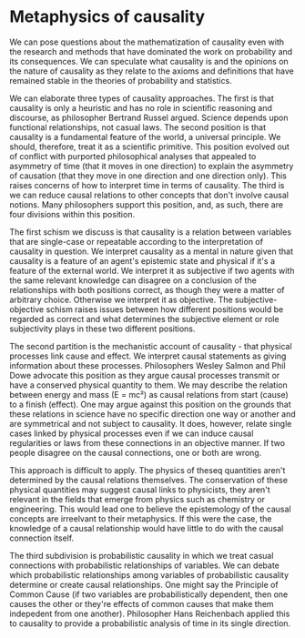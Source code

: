 # Metaphysics of causality

We can pose questions about the mathematization of causality even with the research
and methods that have dominated the work on probability and its consequences. We can
speculate what causality is and the opinions on the nature of causality as they relate
to the axioms and definitions that have remained stable in the theories of probability
and statistics.

We can elaborate three types of causality approaches. The first is that causality
is only a heuristic and has no role in scientific reasoning and discourse, as philosopher
Bertrand Russel argued. Science depends upon functional relationships, not casual laws. 
The second position is that causality is a fundamental feature of the world, a universal principle.
We should, therefore, treat it as a scientific primitive. This position evolved out of 
conflict with purported philosophical analyses that appealed to asymmetry of time (that it
moves in one direction) to explain the asymmetry of causation (that they move in one direction 
and one direction only). This raises concerns of how to interpret time in terms of causality.
The third is we can reduce causal relations to other concepts that don't involve causal notions.
Many philosophers support this position, and, as such, there are four divisions within this
position. 

The first schism we discuss is that causality is a relation between variables that are single-case
or repeatable according to the interpretation of causality in question. We interpret causality
as a mental in nature given that causality is a feature of an agent's epistemic state and physical
if it's a feature of the external world. We interpret it as subjective if two agents with the 
same relevant knowledge can disagree on a conclusion of the relationships with both positions correct,
as though they were a matter of arbitrary choice. Otherwise we interpret it as objective. The subjective-objective
schism raises issues between how different positions would be regarded as correct and what determines
the subjective element or role subjectivity plays in these two different positions. 

The second partition is the mechanistic account of causality - that physical processes link
cause and effect. We interpret causal statements as giving information about these processes.
Philosophers Wesley Salmon and Phil Dowe advocate this position as they argue causal processes
transmit or have a conserved physical quantity to them. We may describe the relation between
energy and mass (E = mc²) as causal relations from start (cause) to a finish (effect). One may argue
against this position on the grounds that these relations in science have no specific direction one 
way or another and are symmetrical and not subject to causality. It does, however, relate single
cases linked by physical processes even if we can induce causal regularities or laws from these 
connections in an objective manner. If two people disagree on the causal connections, one or both 
are wrong. 

This approach is difficult to apply. The physics of theseq quantities aren't determined
by the causal relations themselves. The conservation of these physical quantities may suggest
causal links to physicists, they aren't relevant in the fields that emerge from physics such as
chemistry or engineering. This would lead one to believe the epistemology of the causal concepts 
are irreelvant to their metaphysics. If this were the case, the knowledge of a causal relationship
would have little to do with the causal connection itself.  

The third subdivision is probabilistic causality in which we treat casual connections with probabilistic
relationships of variables. We can debate which probabilistic relationships among variables of probabilistic
causality determine or create causal relationships. One might say the Principle of Common Cause (if two variables
are probabilistically dependent, then one causes the other or they're effects of common causes that make them
indepedent from one another). Philosopher Hans Reichenbach applied this to causality to provide a probabilistic
analysis of time in its single direction.     
